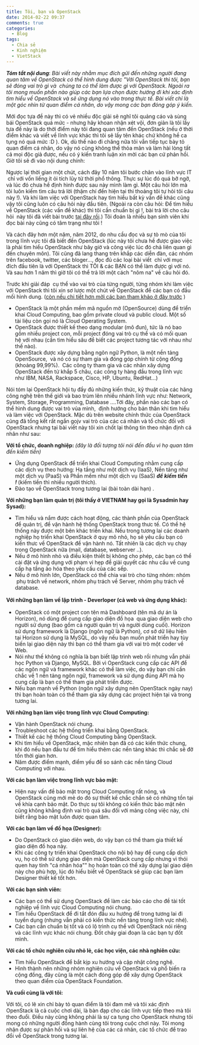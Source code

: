 ```yaml
---
title: Tôi, bạn và OpenStack
date: 2014-02-22 09:37
comments: true
categories: 
  - Blog
tags: 
  - Chia sẻ
  - Kinh nghiệm
  - VietStack
---
```

<em><strong>Tóm tắt nội dung</strong></em>: <em>Bài viết này nhằm mục đích gửi đến những người đang quan tâm về OpenStack có thể hình dung được "Với OpenStack thì tôi, bạn sẽ đóng vai trò gì và  chúng ta có thể làm được gì với OpenStack. Ngoài ra tôi mong muốn phần nào giúp các bạn lựa chọn được hướng đi khi xác định tìm hiểu về OpenStack và sẽ ứng dụng nó vào trong thực tế. Bài viết chỉ là một góc nhìn từ quan điểm cá nhân, do vậy mong các bạn đóng góp ý kiến.</em>

Mới đọc tựa đề này thì có vẻ nhiều độc giải sẽ nghĩ tôi quảng cáo và sùng bái OpenStack quá mức - nhưng hãy khoan nhận xét vội, đơn giản là tôi lấy tựa đề này là do thời điểm này tôi đang quan tâm đến OpenStack (nếu ở thời điểm khác và viết về lĩnh vực khác thì tôi sẽ lấy tên khác chứ không hề ca tụng nó quá mức :D ). Ok, dù thế nào đi chăng nữa tôi vẫn tiếp tục bày tỏ quan điểm cá nhân, do vậy nó cũng không thể thỏa mãn và làm hài lòng tất cả mọi độc giả được, nếu có ý kiến tranh luận xin mời các bạn cứ phản hồi. Giờ tôi sẽ đi vào nội dung chính:<!--more-->

Ngược lại thời gian một chút, cách đây 10 năm tôi bước chân vào lĩnh vực IT  chỉ với vốn liếng ít ỏi tích lũy từ thời phổ thông. Thực sự lúc đó quá bỡ ngỡ, và lúc đó chưa hề định hình được sau này mình làm gì. Một câu hỏi lớn mà tôi luôn kiếm tìm câu trả lời (thậm chí đến hiện tại thi thoảng tôi tự hỏi tôi câu này !). Và khi làm việc với OpenStack hay tìm hiểu bất kỳ vấn đề khác cũng vậy tôi cũng luôn có câu hỏi này đầu tiên. (Ngoài ra còn câu hỏi: Để tìm hiểu về OpenStack (các vấn đề khác) thì tôi cần chuẩn bị gì !, bài trả lời cho câu hỏi  này tôi đã viết bài trước <a href="http://vietstack.wordpress.com/2014/02/15/openstack-la-gi-va-de-lam-gi/">tại đây rồi</a>.) Tôi đoán là nhiều bạn sinh viên khi đọc bài này cũng có tâm trạng như tôi !

Và cách đây hơn một năm, năm 2012, do nhu cầu đọc và sự tò mò của tôi trong lĩnh vực tôi đã biết đến OpenStack (lúc này tôi chưa hề được giao việc là phải tìm hiểu OpenStack như bây giờ và công việc lúc đó chả liên quan gì đến chuyên môn). Tôi cũng đã lang thang trên khắp các diễn đàn, các nhóm trên facebook, twitter, các bloger..., đọc đủ các loại bài viết  chỉ với mục đích đầu tiên là với OpenStack thì TÔI &amp; các BẠN có thể làm được gì với nó. Và sau hơn 1 năm thì giờ tôi có thể trả lời một cách "nôm na" về câu hỏi đó.

Trước khi giải đáp  cụ thể vào vai trò của từng người, từng nhóm khi làm việc với OpenStack thì tôi xin sơ lược một chút về OpenStack để các bạn có đầu mối hình dung. (<a href="http://vietstack.wordpress.com/2014/02/15/openstack-la-gi-va-de-lam-gi/">còn nếu chi tiết hơn mời các bạn tham khảo ở đây trước</a> )
<ul>
	<li>OpenStack là một phần mềm mã nguồn mở (OpenSource) dùng để triển khai Cloud Computing, bao gồm private cloud và public cloud. Một số tài liệu còn gọi nó là Cloud Operating System.</li>
	<li>OpenStack được thiết kế theo dạng modular (mô đun), tức là nó bao gồm nhiều project con, mỗi project đóng vai trò cụ thể và có mối quan hệ với nhau (cần tìm hiểu sâu để biết các project tương tác với nhau như thế nào).</li>
	<li>OpenStack được xây dựng bằng ngôn ngữ Python, là một nền tảng OpenSource,  và nó có sự tham gia và đóng góp chính từ cộng đồng (khoảng 99,99%).  Các công ty tham gia và các nhân xây dựng OpenStack đến từ khắp 5 châu, các công ty hàng đầu trong lĩnh vực như IBM, NASA, Rackspace, Cisco, HP, Ubuntu, RedHat...)</li>
</ul>
Nói tóm lại OpenStack hội tụ đầy đủ những kiến thức, kỹ thuật của các hãng công nghệ trên thế giới và bao trùm lên nhiều nhánh lĩnh vực như: Network, System, Storage, Programming, Database ....Tới đây, phần nào các bạn có thể hình dung được vai trò vủa mình,  định hướng cho bản thân khi tìm hiểu và làm việc với OpenStack. Mặc dù trên website chính thức của OpenStack cũng đã tổng kết rất ngắn gojv vai trò của các cá nhân và tổ chức đối với OpenStack nhưng tại bài viết này tôi xin chốt lại thông tin theo nhận định cá nhân như sau:

<strong>Với tổ chức, doanh nghiệp: </strong><em>(đây là đối tượng tôi nói đến đầu vì họ quan tâm đến kiếm tiền)</em>
<ul>
	<li>Ứng dụng OpenStack để triển khai Cloud Computing nhằm cung cấp các dịch vụ theo hướng: Hạ tầng như một dịch vụ (IaaS), Nền tảng như một dịch vụ (PaaS) và Phần mềm như một dịch vụ (SaaS) <strong><em>để kiếm tiền !</em> </strong>(kiếm tiền thì nhiều người thích).</li>
	<li>Đào tạo về OpenStack trong tương lai (bài toàn dài hạn) .</li>
</ul>
<strong>Với những bạn làm quản trị (tôi thấy ở VIETNAM hay gọi là Sysadmin hay Sysad):</strong>
<ul>
	<li>Tìm hiểu và nắm được cách hoạt động, các thành phần của OpenStack để quản trị, để vận hành hệ thống OpenStack trong thưc tế. Có thể hệ thống này được một bên khác triển khai. Nếu trong tương lai các doanh nghiệp họ triển khai OpenStack ở quy mô nhỏ, họ sẽ yêu cầu bạn có kiến thưc về OpenStack để vận hành nó. Tất nhiên là các dịch vụ chạy trong OpenStack nữa (mail, database, webserver ..).</li>
	<li>Nếu ở mô hình nhỏ và điều kiện thiết bị không cho phép, các bạn có thể cài đặt và ứng dụng với phạm vi hẹp để giải quyết các nhu cầu về cung cấp hạ tầng ảo hóa theo yêu cầu của các sếp.</li>
	<li>Nếu ở mô hình lớn, OpenStack có thể chia vai trò cho từng nhóm: nhóm  phụ trách về network, nhóm phụ trách về Server, nhóm phụ trách về database.</li>
</ul>
<strong style="line-height:1.5em;">Với những bạn làm về lập trình - Deverloper (cả web và ứng dụng khác):</strong>
<ul>
	<li>OpenStack có một project con tên mà Dashboard (tên mã dự án là Horizon), nó dùng để cung cấp giao diện đồ họa  qua giao diện web cho người sử dụng (bao gồm cả người quản trị và người dùng cuối). Horizon sử dụng framework là Django (ngôn ngữ là Python), cơ sở dữ liệu hiện tại Horizon sử dụng là MySQL, do vậy nếu bạn muốn phảt triển hay tùy biến lại giao diện này thì bạn có thể tham gia với vai trò một coder về Web.</li>
	<li>Nói như thế không có nghĩa là bạn biết lập trình web rồi nhưng vẫn phải học Python và Django, MySQL. Bởi vì OpenStack cung cấp các API để các ngôn ngữ và framework khác có thể làm việc, do vậy bạn chỉ cần chắc về 1 nền tảng ngôn ngữ, framework và sử dụng đúng API mà họ cung cấp là bạn có thể tham gia phát triển được.</li>
	<li>Nếu bạn mạnh về Python (ngôn ngữ xây dựng nên OpenStack ngày nay) thì bạn hoàn toàn có thể tham gia xây dựng các project hiện tại và trong tương lai.</li>
</ul>
<strong>Với những bạn làm việc trong lĩnh vực Cloud Computing: </strong>
<ul>
	<li>Vận hành OpenStack nói chung.</li>
	<li>Troubleshoot các hệ thống triển khai bằng OpenStack.</li>
	<li>Thiết kế các hệ thống Cloud Computing bằng OpenStack.</li>
	<li>Khi tìm hiểu về OpenStack, mặc nhiên bạn đã có các kiến thức chung, khi đó nếu bạn đầu tư để tìm hiểu thêm các nền tảng khác thì chắc sẽ đỡ tốn thời gian hơn.</li>
	<li>Năm được điểm mạnh, điểm yếu để so sánh các nền tảng Cloud Computing với nhau.</li>
</ul>
<strong>Với các bạn làm việc trong lĩnh vực bảo mật:</strong>
<ul>
	<li>Hiện nay vấn đề bảo mật trong Cloud Computing rất nóng, và OpenStack cũng mới mẻ do đó sự thiết kế chắc chắn sẽ có những tồn tại về khía cạnh bảo mật. Do thực sự tôi không có kiến thức bảo mật nên cũng không khẳng định vai trò quá sâu đối với mảng công việc này, chỉ biết rằng bảo mật luôn được quan tâm.</li>
</ul>
<strong>Với các bạn làm về đồ họa (Designer):</strong>
<ul>
	<li>Do OpenStack có giao diện web, do vậy bạn có thể tham gia thiết kế giao diện đồ họa này.</li>
	<li>Khi các công ty triển khai OpenStack cho nội bộ hay để cung cấp dịch vụ, họ có thể sử dụng giao diện mà OpenStack cung cấp nhưng vì thói quen hay tính "cá nhân hóa"" họ hoàn toàn có thể xây dựng lại giao diện này cho phù hợp, lúc đó hiểu biết về OpenStack sẽ giúp các bạn làm Designer thiết kế tốt hơn.</li>
</ul>
<strong>Với các bạn sinh viên:</strong>
<ul>
	<li>Các bạn có thể sử dụng OpenStack để làm các báo cáo cho đề tài tốt nghiệp về lĩnh vực Cloud Computing nói chung.</li>
	<li>Tìm hiểu OpenStack để đi tắt đón đầu xu hướng để trong tương lai đi tuyển dụng (nhưng vẫn phải có kiến thức nền tảng trong lĩnh vực nhé).</li>
	<li>Các bạn cần chuẩn bị tốt và có lộ trình cụ thể với OpenStack nói riêng và các lĩnh vực khác nói chung. Đốt cháy giai đoạn là các bạn tự đốt mình.</li>
</ul>
<strong>Với các tổ chức nghiên cứu nhỏ lẻ, các học viện, các nhà nghiên cứu:</strong>
<ul>
	<li>Tìm hiểu OpenStack để bắt kịp xu hướng và cập nhật công nghệ.</li>
	<li>Hình thành nên những nhóm nghiên cứu về OpenStack và phổ biến ra cộng đồng, đây cũng là một cách đóng góp để xây dựng OpenStack theo quan điểm của OpenStack Foundation.</li>
</ul>
<strong>Và cuối cùng là với tôi:</strong>

Với tôi, có lẽ xin chỉ bày tỏ quan điểm là tôi đam mê và tôi xác định OpenStack là cả cuộc chơi dài, là bàn đạp cho các lĩnh vực tiếp theo mà tôi theo đuổi. Điều này cũng không phải là sự ca tụng cho OpenStack nhưng tôi mong có những người đồng hành cùng tôi trong cuộc chơi này. Tôi mong nhận được sự phản hồi và sự liên hệ của các cá nhân, các tổ chức để trao đổi về OpenStack trong tương lai.
